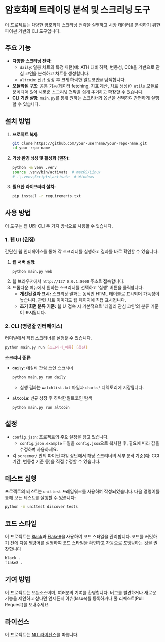 # 암호화폐 트레이딩 분석 및 스크리닝 도구

이 프로젝트는 다양한 암호화폐 스크리닝 전략을 실행하고 시장 데이터를 분석하기 위한 파이썬 기반의 CLI 도구입니다.

## 주요 기능

- **다양한 스크리닝 전략:**
  - `daily`: 일봉 차트의 특정 패턴(예: ATH 대비 하락, 변동성, CCI)을 기반으로 관심 코인을 분석하고 차트를 생성합니다.
  - `altcoin`: 신규 상장 후 크게 하락한 알트코인을 탐색합니다.
- **모듈화된 구조:** 공통 기능(데이터 fetching, 지표 계산, 차트 생성)이 `utils` 모듈로 분리되어 있어 새로운 스크리닝 전략을 쉽게 추가하고 확장할 수 있습니다.
- **CLI 기반 실행:** `main.py`를 통해 원하는 스크리너와 옵션을 선택하여 간편하게 실행할 수 있습니다.

## 설치 방법

1.  **프로젝트 복제:**
    ```bash
    git clone https://github.com/your-username/your-repo-name.git
    cd your-repo-name
    ```

2.  **가상 환경 생성 및 활성화 (권장):**
    ```bash
    python -m venv .venv
    source .venv/bin/activate  # macOS/Linux
    # .\.venv\Scripts\activate  # Windows
    ```

3.  **필요한 라이브러리 설치:**
    ```bash
    pip install -r requirements.txt
    ```

## 사용 방법

이 도구는 웹 UI와 CLI 두 가지 방식으로 사용할 수 있습니다.

### 1. 웹 UI (권장)

간단한 웹 인터페이스를 통해 각 스크리너를 실행하고 결과를 바로 확인할 수 있습니다.

1.  **웹 서버 실행:**
    ```bash
    python main.py web
    ```
2.  웹 브라우저에서 `http://127.0.0.1:8000` 주소로 접속합니다.
3.  드롭다운 메뉴에서 원하는 스크리너를 선택하고 '실행' 버튼을 클릭합니다.
    - **개선된 결과 표시:** 스크리닝 결과는 동적인 HTML 테이블로 표시되어 가독성이 높습니다. 관련 차트 이미지도 웹 페이지에 직접 표시됩니다.
    - **초기 화면 분류 기준:** 웹 UI 접속 시 기본적으로 '데일리 관심 코인'의 분류 기준이 표시됩니다.

### 2. CLI (명령줄 인터페이스)

터미널에서 직접 스크리너를 실행할 수 있습니다.

```bash
python main.py run [스크리너_이름] [옵션]
```

**스크리너 종류:**

- **`daily`**: 데일리 관심 코인 스크리너
  ```bash
  python main.py run daily
  ```
  - 실행 결과는 `watchlist.txt` 파일과 `charts/` 디렉토리에 저장됩니다.

- **`altcoin`**: 신규 상장 후 하락한 알트코인 탐색
  ```bash
  python main.py run altcoin
  ```

## 설정

- `config.json`: 프로젝트의 주요 설정을 담고 있습니다.
  - `config.json.example` 파일을 `config.json`으로 복사한 후, 필요에 따라 값을 수정하여 사용하세요.
- 각 `screener/` 안의 파이썬 파일 상단에서 해당 스크리너의 세부 분석 기준(예: CCI 기간, 변동성 기준 등)을 직접 수정할 수 있습니다.

## 테스트 실행

프로젝트의 테스트는 `unittest` 프레임워크를 사용하여 작성되었습니다. 다음 명령어를 통해 모든 테스트를 실행할 수 있습니다:

```bash
python -m unittest discover tests
```

## 코드 스타일

이 프로젝트는 [Black](https://github.com/psf/black)과 [Flake8](https://flake8.pycqa.org/en/latest/)을 사용하여 코드 스타일을 관리합니다. 코드를 커밋하기 전에 다음 명령어를 실행하여 코드 스타일을 확인하고 자동으로 포맷팅하는 것을 권장합니다.

```bash
black .
flake8 .
```

## 기여 방법

이 프로젝트는 오픈소스이며, 여러분의 기여를 환영합니다. 버그를 발견하거나 새로운 기능을 제안하고 싶다면 언제든지 이슈(Issue)를 등록하거나 풀 리퀘스트(Pull Request)를 보내주세요.

## 라이선스

이 프로젝트는 [MIT 라이선스](LICENSE)를 따릅니다.
